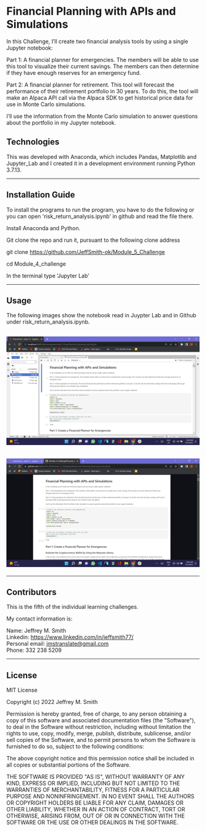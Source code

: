 # Financial Planning with APIs and Simulations

In this Challenge, I’ll create two financial analysis tools by using a single Jupyter notebook:

Part 1: A financial planner for emergencies. The members will be able to use this tool to visualize their current savings. The members can then determine if they have enough reserves for an emergency fund.

Part 2: A financial planner for retirement. This tool will forecast the performance of their retirement portfolio in 30 years. To do this, the tool will make an Alpaca API call via the Alpaca SDK to get historical price data for use in Monte Carlo simulations.

I’ll use the information from the Monte Carlo simulation to answer questions about the portfolio in my Jupyter notebook.

## Technologies

This was developed with Anaconda, which includes Pandas, Matplotlib and Jupyter_Lab and I created it in a development environment running Python 3.7.13.

---

## Installation Guide

To install the programs to run the program, you have to do the following or you can open 'risk_return_analysis.ipynb' in github and read the file there.

Install Anaconda and Python. </br>

Git clone the repo and run it, pursuant to the following clone address

git clone https://github.com/JeffSmith-ok/Module_5_Challenge

cd Module_4_challenge

In the terminal type 'Jupyter Lab'

---

## Usage

The following images show the notebook read in Juypter Lab and in Github under risk_return_analysis.ipynb.

## ![Screenshot of Jupyter_Lab with notebook open](Images/Jupyter_Lab.jpg) </br>

## ![Screenshot of Github with notebook open](Images/Github.jpg)

---

## Contributors

This is the fifth of the individual learning challenges.

My contact information is:

Name: Jeffrey M. Smith </br>
Linkedin: https://www.linkedin.com/in/jeffsmith77/ </br>
Personal email: jmstranslate@gmail.com </br>
Phone: 332 238 5209

---

## License

MIT License

Copyright (c) 2022 Jeffrey M. Smith

Permission is hereby granted, free of charge, to any person obtaining a copy of this software and associated documentation files (the "Software"), to deal in the Software without restriction, including without limitation the rights to use, copy, modify, merge, publish, distribute, sublicense, and/or sell
copies of the Software, and to permit persons to whom the Software is furnished to do so, subject to the following conditions:

The above copyright notice and this permission notice shall be included in all copies or substantial portions of the Software.

THE SOFTWARE IS PROVIDED "AS IS", WITHOUT WARRANTY OF ANY KIND, EXPRESS OR IMPLIED, INCLUDING BUT NOT LIMITED TO THE WARRANTIES OF MERCHANTABILITY, FITNESS FOR A PARTICULAR PURPOSE AND NONINFRINGEMENT. IN NO EVENT SHALL THE AUTHORS OR COPYRIGHT HOLDERS BE LIABLE FOR ANY CLAIM, DAMAGES OR OTHER LIABILITY, WHETHER IN AN ACTION OF CONTRACT, TORT OR OTHERWISE, ARISING FROM, OUT OF OR IN CONNECTION WITH THE SOFTWARE OR THE USE OR OTHER DEALINGS IN THE
SOFTWARE.

```

```
